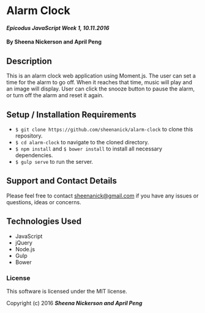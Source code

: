 # Alarm Clock

#### _Epicodus JavaScript Week 1, 10.11.2016_

#### By Sheena Nickerson and April Peng

## Description

This is an alarm clock web application using Moment.js. The user can set a time for the alarm to go off. When it reaches that time, music will play and an image will display. User can click the snooze button to pause the alarm, or turn off the alarm and reset it again.

## Setup / Installation Requirements

* `$ git clone https://github.com/sheenanick/alarm-clock` to clone this repository.
* `$ cd alarm-clock` to navigate to the cloned directory.
* `$ npm install` and `$ bower install` to install all necessary dependencies.
* `$ gulp serve` to run the server.

## Support and Contact Details

Please feel free to contact sheenanick@gmail.com if you have any issues or questions, ideas or concerns.

## Technologies Used

* JavaScript
* jQuery
* Node.js
* Gulp
* Bower

### License

This software is licensed under the MIT license.

Copyright (c) 2016 **_Sheena Nickerson and April Peng_**
